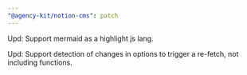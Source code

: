 ```yaml
---
"@agency-kit/notion-cms": patch
---
```


Upd: Support mermaid as a highlight js lang.

Upd: Support detection of changes in options to trigger a re-fetch, not including functions.
